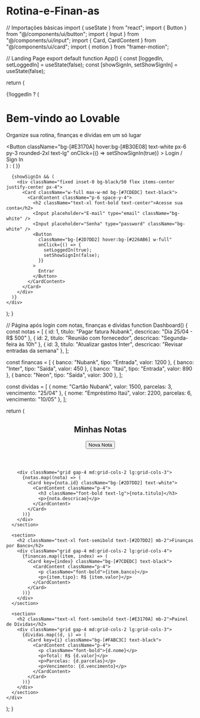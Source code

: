 # Rotina-e-Finan-as
// Importações básicas
import { useState } from "react";
import { Button } from "@/components/ui/button";
import { Input } from "@/components/ui/input";
import { Card, CardContent } from "@/components/ui/card";
import { motion } from "framer-motion";

// Landing Page
export default function App() {
  const [loggedIn, setLoggedIn] = useState(false);
  const [showSignIn, setShowSignIn] = useState(false);

  return (
    <div className="min-h-screen bg-[#474647] text-white">
      {!loggedIn ? (
        <div className="flex flex-col items-center justify-center min-h-screen px-4 text-center">
          <h1 className="text-4xl font-bold mb-4 text-[#2D7DD2]">Bem-vindo ao Lovable</h1>
          <p className="text-[#FABC3C] mb-6">Organize sua rotina, finanças e dívidas em um só lugar</p>
          <Button 
            className="bg-[#E3170A] hover:bg-[#B30E08] text-white px-6 py-3 rounded-2xl text-lg"
            onClick={() => setShowSignIn(true)}
          >
            Login / Sign In
          </Button>
        </div>
      ) : (
        <Dashboard />
      )}

      {showSignIn && (
        <div className="fixed inset-0 bg-black/50 flex items-center justify-center px-4">
          <Card className="w-full max-w-md bg-[#7CDEDC] text-black">
            <CardContent className="p-6 space-y-4">
              <h2 className="text-xl font-bold text-center">Acesse sua conta</h2>
              <Input placeholder="E-mail" type="email" className="bg-white" />
              <Input placeholder="Senha" type="password" className="bg-white" />
              <Button 
                className="bg-[#2D7DD2] hover:bg-[#226AB6] w-full"
                onClick={() => {
                  setLoggedIn(true);
                  setShowSignIn(false);
                }}
              >
                Entrar
              </Button>
            </CardContent>
          </Card>
        </div>
      )}
    </div>
  );
}

// Página após login com notas, finanças e dívidas
function Dashboard() {
  const notas = [
    { id: 1, titulo: "Pagar fatura Nubank", descricao: "Dia 25/04 - R$ 500" },
    { id: 2, titulo: "Reunião com fornecedor", descricao: "Segunda-feira às 10h" },
    { id: 3, titulo: "Atualizar gastos Inter", descricao: "Revisar entradas da semana" },
  ];

  const financas = [
    { banco: "Nubank", tipo: "Entrada", valor: 1200 },
    { banco: "Inter", tipo: "Saída", valor: 450 },
    { banco: "Itaú", tipo: "Entrada", valor: 890 },
    { banco: "Neon", tipo: "Saída", valor: 300 },
  ];

  const dividas = [
    { nome: "Cartão Nubank", valor: 1500, parcelas: 3, vencimento: "25/04" },
    { nome: "Empréstimo Itaú", valor: 2200, parcelas: 6, vencimento: "10/05" },
  ];

  return (
    <div className="p-4 space-y-8">
      <section>
        <header className="flex justify-between items-center mb-4">
          <h2 className="text-2xl font-semibold text-[#FABC3C]">Minhas Notas</h2>
          <Button className="bg-[#7CDEDC] text-black px-4 py-2 text-sm rounded-md md:text-base md:px-6 md:py-3">
            Nova Nota
          </Button>
        </header>

        <div className="grid gap-4 md:grid-cols-2 lg:grid-cols-3">
          {notas.map((nota) => (
            <Card key={nota.id} className="bg-[#2D7DD2] text-white">
              <CardContent className="p-4">
                <h3 className="font-bold text-lg">{nota.titulo}</h3>
                <p>{nota.descricao}</p>
              </CardContent>
            </Card>
          ))}
        </div>
      </section>

      <section>
        <h2 className="text-xl font-semibold text-[#2D7DD2] mb-2">Finanças por Banco</h2>
        <div className="grid gap-4 md:grid-cols-2 lg:grid-cols-4">
          {financas.map((item, index) => (
            <Card key={index} className="bg-[#7CDEDC] text-black">
              <CardContent className="p-4">
                <p className="font-bold">{item.banco}</p>
                <p>{item.tipo}: R$ {item.valor}</p>
              </CardContent>
            </Card>
          ))}
        </div>
      </section>

      <section>
        <h2 className="text-xl font-semibold text-[#E3170A] mb-2">Painel de Dívidas</h2>
        <div className="grid gap-4 md:grid-cols-2 lg:grid-cols-3">
          {dividas.map((d, i) => (
            <Card key={i} className="bg-[#FABC3C] text-black">
              <CardContent className="p-4">
                <p className="font-bold">{d.nome}</p>
                <p>Total: R$ {d.valor}</p>
                <p>Parcelas: {d.parcelas}</p>
                <p>Vencimento: {d.vencimento}</p>
              </CardContent>
            </Card>
          ))}
        </div>
      </section>
    </div>
  );
}
